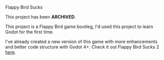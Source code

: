 Flappy Bird Sucks

This project has been **ARCHIVED**.

This project is a Flappy Bird game bootleg, I'd used this project to learn Godot for the first time.

I've already created a new version of this game with more enhancements and better code structure with Godot 4+. Check it out Flappy Bird Sucks 2 [here](https://github.com/felipecastilhos/flappy-bird-sucks2).
